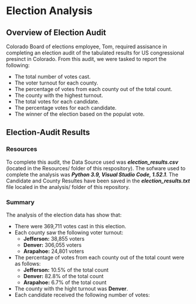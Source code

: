 # Election Analysis

## Overview of Election Audit 

Colorado Board of elections employee, Tom, required assisance in completing an election audit of the tabulated results for US congressional presinct in Colorado. From this audit, we were tasked to report the following:

 - The total number of votes cast.
 - The voter turnout for each county.
 - The percentage of votes from each county out of the total count.
 - The county with the highest turnout.
 - The total votes for each candidate.
 - The percentage votes for each candidate.
 - The winner of the election based on the populat vote.
 
 ## Election-Audit Results
 
 ### Resources
 
 To complete this audit, the Data Source used was _**election_results.csv**_ (located in the Resources/ folder of this respository). The sofware used to complete the analysis was _**Python 3.9, Visual Studio Code, 1.52.1**_. The Candidate and County Resultes have been saved in the _**election_results.txt**_ file localed in the analysis/ folder of this repository.
 
 ### Summary
 
 The analysis of the election data has show that:
  - There were 369,711 votes cast in this election. 
  - Each county saw the following voter turnout:
     - **Jefferson:** 38,855 voters
     - **Denver:** 306,055 voters
     - **Arapahoe:** 24,801 voters
  - The percentage of votes from each county out of the total count were as follows:
    - **Jefferson:** 10.5% of the total count
    - **Denver:** 82.8% of the total count
    - **Arapahoe:** 6.7% of the total count
  - The county with the hight turnout was **Denver**.
  - Each candidate received the following number of votes:
  
 
 
